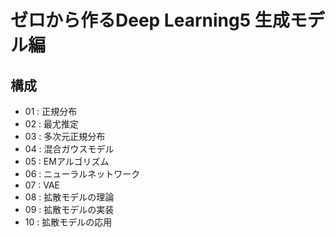 # ゼロから作るDeep Learning5 生成モデル編

## 構成
- 01 : 正規分布
- 02 : 最尤推定
- 03 : 多次元正規分布
- 04 : 混合ガウスモデル
- 05 : EMアルゴリズム
- 06 : ニューラルネットワーク
- 07 : VAE
- 08 : 拡散モデルの理論
- 09 : 拡散モデルの実装
- 10 : 拡散モデルの応用